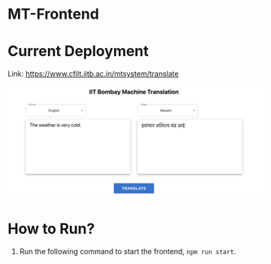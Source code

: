 # MT-Frontend

# Current Deployment

Link: https://www.cfilt.iitb.ac.in/mtsystem/translate

![MT Frontend](demo.png)

# How to Run?

1. Run the following command to start the frontend, `npm run start`.

